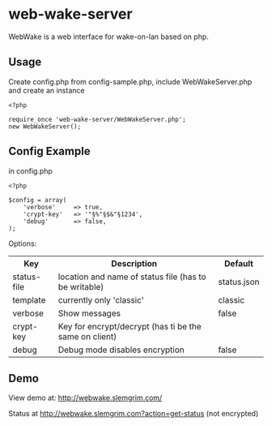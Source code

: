 web-wake-server
================================

WebWake is a web interface for wake-on-lan based on php.

Usage
-------------------------

Create config.php from config-sample.php, include WebWakeServer.php and create an instance

    <?php

    require_once 'web-wake-server/WebWakeServer.php';
    new WebWakeServer();

Config Example
-------------------------

in config.php

    <?php

    $config = array(
        'verbose'     => true,
        'crypt-key'   => '"§%"§$&"§1234',
        'debug'       => false,
    );

Options:

<table>
  <tr>
    <th>Key</th><th>Description</th><th>Default</th>
  </tr>
  <tr>
    <td>status-file</td><td>location and name of status file (has to be writable)</td><td>status.json</td>
  </tr>
  <tr>
    <td>template</td><td>currently only 'classic'</td><td>classic</td>
  </tr>
  <tr>
    <td>verbose</td><td>Show messages</td><td>false</td>
  </tr>
  <tr>
    <td>crypt-key</td><td>Key for encrypt/decrypt (has ti be the same on client)</td><td></td>
  </tr>
  <tr>
    <td>debug</td><td>Debug mode disables encryption</td><td>false</td>
  </tr>


</table>

Demo
-------------------------
View demo at: http://webwake.slemgrim.com/

Status at http://webwake.slemgrim.com?action=get-status (not encrypted)
